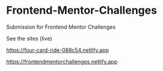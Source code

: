 # Frontend-Mentor-Challenges

Submission for Frontend Mentor Challenges

See the sites (live) 

https://four-card-ride-088c54.netlify.app


https://frontendmentorchallenges.netlify.app
